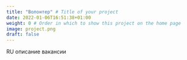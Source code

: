 ```yaml
---
title: "Волонтер" # Title of your project
date: 2022-01-06T16:51:38+01:00
weight: 0 # Order in which to show this project on the home page
image: project.png
draft: false
---
```


RU описание вакансии
